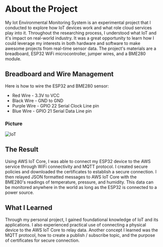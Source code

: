# About the Project

My Iot Environmental Monitoring System is an experimental project that I conducted to explore how IoT devices work and what role cloud services play into it.
Throughout the researching process, I understood what IoT and it's impact on real-world industry. 
It was a great opportunity to learn how I could leverage my interests in both hardware and software to make awesome projects from real-time sensor data.
The project's materials are a breadboard, ESP32 WiFi microcontroller, jumper wires, and a BME280 module.

## Breadboard and Wire Management

Here is how to wire the ESP32 and BME280 sensor:

- Red Wire - 3.3V to VCC
- Black Wire - GND to GND
- Purple Wire - GPIO 22 Serial Clock Line pin
- Blue Wire - GPIO 21 Serial Data Line pin

### Picture

![IoT](https://github.com/user-attachments/assets/5e5c9252-e8a6-4f27-bc5b-f1d51caeabfa)

## The Result

Using AWS IoT Core, I was able to connect my ESP32 device to the AWS service through WiFi connectivity and MQTT protocol. I created secure policies and downloaded the certificates to establish a secure connection.
I then relayed JSON formatted messages to AWS IoT Core with the BME280's readings of temperature, pressure, and humidity. This data can be monitored anywhere in the world as long as the ESP32 is connected to a power source.

## What I Learned

Through my personal project, I gained foundational knowledge of IoT and its applications. I also experienced practical use of connecting a physical device to the AWS IoT Core to relay data.
Another concept I learned was the MQTT protocol, how to create a publish / subscribe topic, and the purpose of certificates for secure connection.
